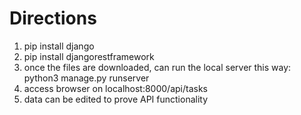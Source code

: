 # Directions

1. pip install django
2. pip install djangorestframework
3. once the files are downloaded, can run the local server this way: python3 manage.py runserver
4. access browser on localhost:8000/api/tasks
5. data can be edited to prove API functionality
